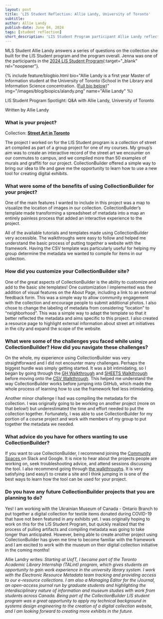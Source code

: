 ```yaml
---
layout: post
title: 'LIS Student Reflection: Allie Landy, University of Toronto'
subtitle:
author: Allie Landy
publish-date: June 04, 2024
tags: [student reflection]
short_description: 'LIS Student Program participant Allie Landy reflects on her time in the LIS Student program and releases a collaborative collection on Toronto Street Art.'
---
```


MLS Student Allie Landy answers a series of questions on the collection she built for the LIS Student program and the program overall. Jenna was one of the participants in the [2024 LIS Student Program](/community/student-incentives.html){:target="_blank" rel="noopener"}. 

{% include feature/blogbio.html bio="Allie Landy is a first year Master of Information student at the University of Toronto iSchool in the Library and Information Science concentration. (<a href='#fullbio'>Full bio below</a>)" img="/images/blog/biopics/alandy.png" name="Allie Landy" %}


LIS Student Program Spotlight: Q&A with Allie Landy, University of Toronto

Written by Allie Landy



### What is your project?

Collection: **[Street Art in Toronto](https://collectionbuilder-lis.github.io/toronto-street-art/)**

The project I worked on for the LIS Student program is a collection of street art compiled as part of a group project for one of my courses.  My group’s aim was to create an interactive record of the street art we encounter on our commutes to campus, and we compiled more than 50 examples of murals and graffiti for our project. CollectionBuilder offered a simple way to bring our idea to life and gave me the opportunity to learn how to use a new tool for creating digital exhibits. 


### What were some of the benefits of using CollectionBuilder for your project?

One of the main features I wanted to include in this project was a map to visualize the location of images in our collection. CollectionBuilder’s template made transforming a spreadsheet of metadata into a map an entirely painless process that added an interactive experience to the project.  

All of the available tutorials and templates made using CollectionBuilder very accessible. The walkthroughs were easy to follow and helped me understand the basic process of putting together a website with the framework. Having the CSV template was particularly useful for helping my group determine the metadata we wanted to compile for items in our collection.



### How did you customize your CollectionBuilder site?

One of the great aspects of CollectionBuilder is the ability to customize and add to the basic site templates! One customization I implemented was the addition of visual features on the About Page, including a link to an external feedback form. This was a simple way to allow community engagement with the collection and encourage people to submit additional photos. I also chose to change the labeling of metadata from considering “location” to “neighborhood”. This was a simple way to adapt the template so that it better reflected the metadata and aims specific to this project. I also created a resource page to highlight external information about street art initiatives in the city and expand the scope of the website. 



### What were some of the challenges you faced while using CollectionBuilder? How did you navigate these challenges?

On the whole, my experience using CollectionBuilder was very straightforward and I did not encounter many challenges. Perhaps the biggest hurdle was simply getting started. It was a bit intimidating, so I began by going through the [GH Walkthrough](https://collectionbuilder.github.io/cb-docs/docs/walkthroughs/gh-walkthrough/) and [SHEETS Walkthrough](https://collectionbuilder.github.io/cb-docs/docs/walkthroughs/sheets-walkthrough/) before moving onto the [CSV Walkthrough](https://collectionbuilder.github.io/cb-docs/docs/walkthroughs/csv-walkthrough/). This helped me understand the way CollectionBuilder works before jumping into GitHub, which made the whole process of learning how to use the framework feel less intimidating.

Another minor challenge I had was compiling the metadata for the collection. I was originally going to be working on another project (more on that below!) but underestimated the time and effort needed to put the collection together. Fortunately, I was able to use CollectionBuilder for my portion of a course project and work with members of my group to put together the metadata we needed.



### What advice do you have for others wanting to use CollectionBuilder?

If you want to use CollectionBuilder, I recommend joining the [Community Spaces ](https://collectionbuilder.github.io/community/spaces/)on Slack and Google. It is nice to hear about the projects people are working on, seek troubleshooting advice, and attend sessions discussing the tool. I also recommend going through [the walkthroughs](https://collectionbuilder.github.io/cb-docs/docs/walkthroughs/). It is very satisfying (and easy!) to create a site and I think  jumping in is one of the best ways to learn how the tool can be used for your project.


### Do you have any future CollectionBuilder projects that you are planning to do? 

Yes! I am working with the Ukrainian Museum of Canada - Ontario Branch to put together a digital collection for textile items donated during COVID-19 that have not been featured in any exhibits yet. I was originally hoping to work on this for the LIS Student Program, but quickly realized that the process of pulling artifacts and compiling metadata was going to take longer than anticipated. However, being able to create another project using CollectionBuilder has given me time to become familiar with the framework and I am excited to work with the museum on their digital collection initiative in the coming months!

<p id="fullbio" class="mt-3">Allie Landry writes: <em>Starting at UofT, I became part of the Toronto Academic Library Internship (TALint) program, which gives students an opportunity to gain work experience in the university library system. I work with the Electronic Resource Metadata team tracking and providing access to our e-resource collections. I am also a Managing Editor for the iJournal, an open-access journal run by graduate students and highlighting the interdisciplinary nature of information and museum studies with work from students across Canada. Being part of the CollectionBuilder LIS student program was a great opportunity to apply my technical background in systems design engineering to the creation of a digital collection website, and I am looking forward to creating more exhibits in the future.</em></p>
